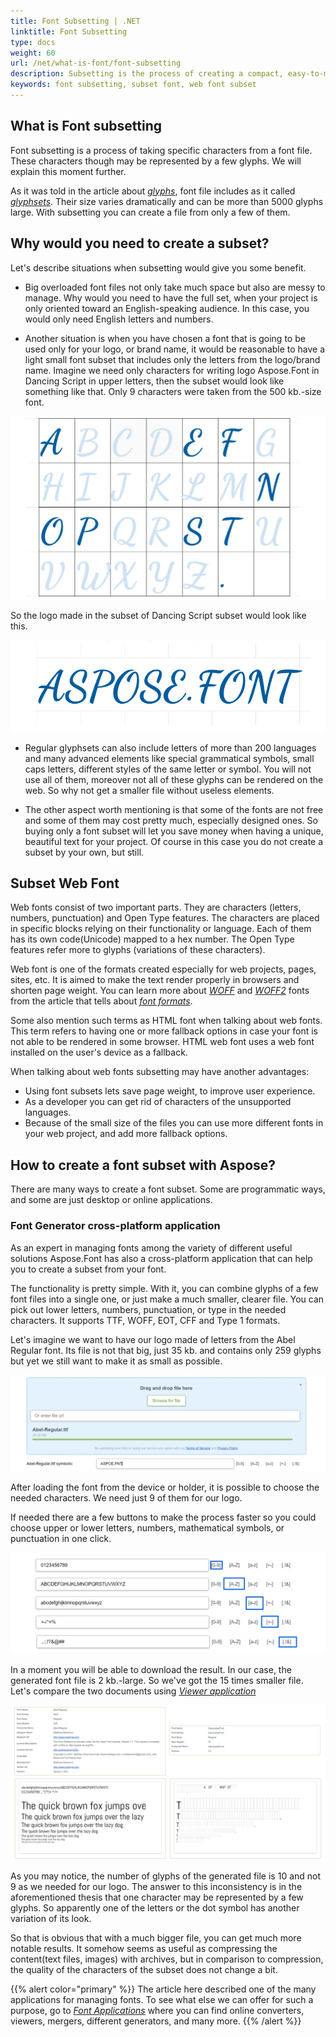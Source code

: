 ```yaml
---
title: Font Subsetting | .NET
linktitle: Font Subsetting
type: docs
weight: 60
url: /net/what-is-font/font-subsetting
description: Subsetting is the process of creating a compact, easy-to-manage font file by getting rid of the needless characters from the font file. Let's explain the reasons to do so.
keywords: font subsetting, subset font, web font subset
---
```


## What is Font subsetting ##

Font subsetting is a process of taking specific characters from a font file. These characters though may be represented by a few glyphs. We will explain this moment further.

As it was told in the article about [*glyphs*](https://docs.aspose.com/font/net/what-is-font/glyph/), font file includes as it called [*glyphsets*](https://docs.aspose.com/font/net/what-is-font/glyph/#glyphsets). Their size varies dramatically and can be more than 5000 glyphs large. With subsetting you can create a file from only a few of them.

## Why would you need to create a subset? ##

Let's describe situations when subsetting would give you some benefit.

- Big overloaded font files not only take much space but also are messy to manage. Why would you need to have the full set, when your project is only oriented toward an English-speaking audience. In this case, you would only need English letters and numbers.

- Another situation is when you have chosen a font that is going to be used only for your logo, or brand name, it would be reasonable to have a light small font subset that includes only the letters from the logo/brand name. Imagine we need only characters for writing logo Aspose.Font in Dancing Script in upper letters, then the subset would look like something like that. Only 9 characters were taken from the 500 kb.-size font.

![A simplified image of font subset](font-subset.png)

So the logo made in the subset of Dancing Script subset would look like this.

![Logo from the glyphs of the generated subset](logo.png)

- Regular glyphsets can also include letters of more than 200 languages  and many advanced elements like special grammatical symbols, small caps letters, different styles of the same letter or symbol. You will not use all of them, moreover not all of these glyphs can be rendered on the web. So why not get a smaller file without useless elements.

- The other aspect worth mentioning is that some of the fonts are not free and some of them may cost pretty much, especially designed ones. So buying only a font subset will let you save money when having a unique, beautiful text for your project. Of course in this case you do not create a subset by your own, but still.

## Subset Web Font ##

Web fonts consist of two important parts. They are characters (letters, numbers, punctuation) and Open Type features. 
The characters are placed in specific blocks relying on their functionality or language. Each of them has its own code(Unicode) mapped to a hex number.
The Open Type features refer more to glyphs (variations of these characters). 
 
Web font is one of the formats created especially for web projects, pages, sites, etc. It is aimed to make the text render properly in browsers and shorten page weight. You can learn more about [*WOFF*](https://docs.aspose.com/font/net/what-is-font/font-formats/#web-open-font-format) and [*WOFF2*](https://docs.aspose.com/font/net/what-is-font/font-formats/#web-open-font-format-2) fonts from the article that tells about [*font formats*](https://docs.aspose.com/font/net/what-is-font/font-formats/).

Some also mention such terms as HTML font when talking about web fonts. This term refers to having one or more fallback options in case your font is not able to be rendered in some browser. HTML web font uses a web font installed on the user's device as a fallback.

When talking about web fonts subsetting may have another advantages:
- Using font subsets lets save page weight, to improve user experience.
- As a developer you can get rid of characters of the unsupported languages.
- Because of the small size of the files you can use more different fonts in your web project, and add more fallback options.

## How to create a font subset with Aspose? ##

There are many ways to create a font subset. Some are programmatic ways, and some are just desktop or online applications.

### Font Generator cross-platform application ###

As an expert in managing fonts among the variety of different useful solutions Aspose.Font has also a cross-platform application that can help you to create a subset from your font.

The functionality is pretty simple. With it, you can combine glyphs of a few font files into a single one, or just make a much smaller, clearer file. You can pick out lower letters, numbers, punctuation, or type in the needed characters. It supports TTF, WOFF, EOT, CFF and Type 1 formats.

Let's imagine we want to have our logo made of letters from the Abel Regular font. Its file is not that big, just 35 kb. and contains only 259 glyphs but yet we still want to make it as small as possible.

![Picking needed characters from a font](picking-characters.png)

After loading the font from the device or holder, it is possible to choose the needed characters. We need just 9 of them for our logo.

If needed there are a few buttons to make the process faster so you could choose upper or lower letters, numbers, mathematical symbols, or punctuation in one click.

![Subsetting options of the application](subsetting-options.png)

In a moment you will be able to download the result. In our case, the generated font file is 2 kb.-large. So we've got the 15 times smaller file.
Let's compare the two documents using [*Viewer application*](https://products.aspose.app/font/viewer)

![Comparison of two font files](files-comparison.png)

As you may notice, the number of glyphs of the generated file is 10 and not 9 as we needed for our logo. The answer to this inconsistency is in the aforementioned thesis that one character may be represented by a few glyphs. So apparently one of the letters or the dot symbol has another variation of its look.

So that is obvious that with a much bigger file, you can get much more notable results. It somehow seems as useful as compressing the content(text files, images) with archives, but in comparison to compression, the quality of the characters of the subset does not change a bit.

{{% alert color="primary" %}}
The article here described one of the many applications for managing fonts. To see what else we can offer for such a purpose, go to [*Font Applications*](https://products.aspose.app/font/applications) where you can find online converters, viewers, mergers, different generators, and many more.
{{% /alert %}}






